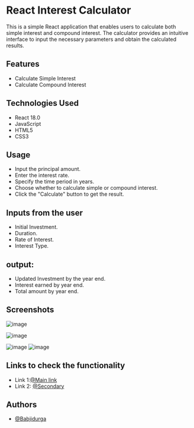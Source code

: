 # React Interest Calculator

This is a simple React application that enables users to calculate both simple interest and compound interest. The calculator provides an intuitive interface to input the necessary parameters and obtain the calculated results.

## Features

- Calculate Simple Interest
- Calculate Compound Interest

## Technologies Used
- React 18.0
- JavaScript
- HTML5
- CSS3

## Usage

- Input the principal amount.
- Enter the interest rate.
- Specify the time period in years.
- Choose whether to calculate simple or compound interest.
- Click the "Calculate" button to get the result.
  
##  Inputs from the user
- Initial Investment.
- Duration.
- Rate of Interest.
- Interest Type.

## output:
-  Updated Investment by the year end.
-  Interest earned by year end.
-  Total amount by year end.

## Screenshots

![image](https://github.com/Babjidurga/Investment-calculator/assets/113676689/677f7724-16f0-4a73-b139-58c5310d4120)

![image](https://github.com/Babjidurga/Investment-calculator/assets/113676689/c71ada0b-e992-42c5-aa47-50b7383c9db9)


![image](https://github.com/Babjidurga/Investment-calculator/assets/113676689/f9aae9fd-6e4c-477c-b74f-f5a845b3d65f)
![image](https://github.com/Babjidurga/Investment-calculator/assets/113676689/9aa5e81d-d76f-4c34-b6a8-54ab3e71dca1)

## Links to check the functionality 

- Link 1:[@Main link](https://investment-calculator-git-main-babjidurga.vercel.app/)
- Link 2: [@Secondary](https://investment-calculator-beta.vercel.app/)

## Authors

- [@Babjidurga](https://github.com/Babjidurga)
